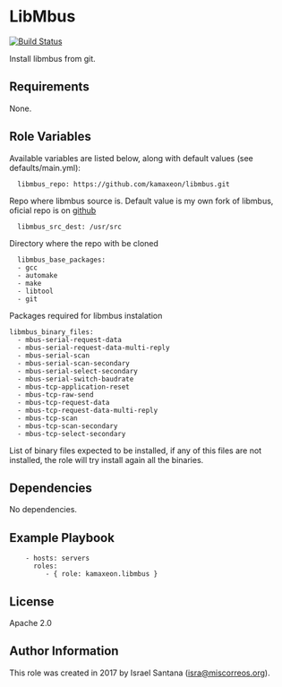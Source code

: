LibMbus
=========
[![Build Status](https://travis-ci.org/kamaxeon/ansible-role-libmbus.svg?branch=master)](https://travis-ci.org/kamaxeon/ansible-role-libmbus)

Install libmbus from git.

Requirements
------------

None.

Role Variables
--------------
Available variables are listed below, along with default values (see defaults/main.yml):

```
  libmbus_repo: https://github.com/kamaxeon/libmbus.git
```

Repo where libmbus source is. Default value is my own fork of libmbus, oficial repo is on [github](https://github.com/rscada/libmbus)

```
  libmbus_src_dest: /usr/src
```

Directory where the repo with be cloned


```
  libmbus_base_packages:
  - gcc
  - automake
  - make
  - libtool
  - git
```

Packages required for libmbus instalation

```
libmbus_binary_files:
  - mbus-serial-request-data
  - mbus-serial-request-data-multi-reply
  - mbus-serial-scan
  - mbus-serial-scan-secondary
  - mbus-serial-select-secondary
  - mbus-serial-switch-baudrate
  - mbus-tcp-application-reset
  - mbus-tcp-raw-send
  - mbus-tcp-request-data
  - mbus-tcp-request-data-multi-reply
  - mbus-tcp-scan
  - mbus-tcp-scan-secondary
  - mbus-tcp-select-secondary
```

List of binary files expected to be installed, if any of this files are not installed, the role will try
install again all the binaries.

Dependencies
------------

No dependencies.

Example Playbook
----------------

```
    - hosts: servers
      roles:
         - { role: kamaxeon.libmbus }
```

License
-------

Apache 2.0

Author Information
------------------

This role was created in 2017 by Israel Santana (isra@miscorreos.org).
